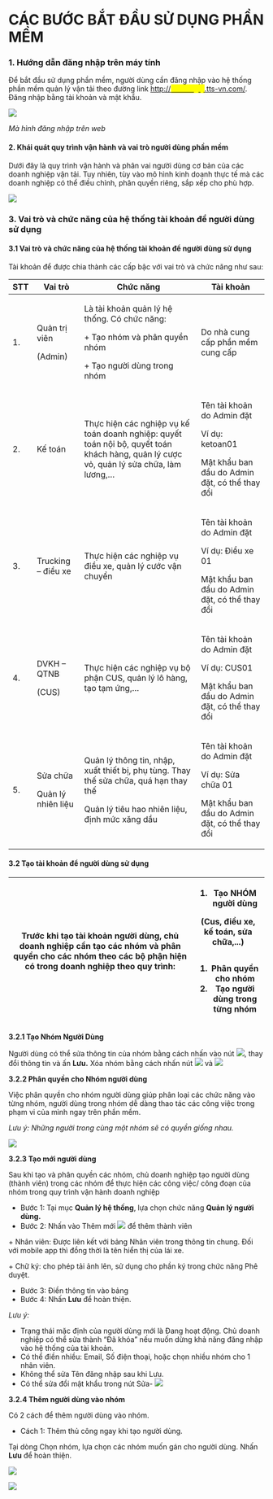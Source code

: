 # CÁC BƯỚC BẮT ĐẦU SỬ DỤNG PHẦN MỀM

### 1. **Hướng dẫn đăng nhập trên máy tính** <a href="#_1ci93xb" id="_1ci93xb"></a>

Để bắt đầu sử dụng phần mềm, người dùng cần đăng nhập vào hệ thống phần mềm quản lý vận tải theo đường link [http://<mark style="color:yellow;">tencongty</mark>.tts-vn.com/](http://tencongty.tts-vn.com/). Đăng nhập bằng tài khoản và mật khẩu.

![](<../.gitbook/assets/0 (6).png>)

_Mà hình đăng nhập trên web_

#### **2. Khái quát quy trình vận hành và vai trò người dùng phần mềm**

Dưới đây là quy trình vận hành và phân vai người dùng cơ bản của các doanh nghiệp vận tải. Tuy nhiên, tùy vào mô hình kinh doanh thực tế mà các doanh nghiệp có thể điều chỉnh, phân quyền riêng, sắp xếp cho phù hợp.

![](<../.gitbook/assets/1 (9).png>)

### **3. Vai trò và chức năng của hệ thống tài khoản để người dùng sử dụng** <a href="#_2bn6wsx" id="_2bn6wsx"></a>

#### **3.1 Vai trò và chức năng của hệ thống tài khoản để người dùng sử dụng** <a href="#_qsh70q" id="_qsh70q"></a>

Tài khoản để được chia thành các cấp bậc với vai trò và chức năng như sau:

| **STT** | **Vai trò**                              | **Chức năng**                                                                                                                                     | **Tài khoản**                                                                                                   |
| ------- | ---------------------------------------- | ------------------------------------------------------------------------------------------------------------------------------------------------- | --------------------------------------------------------------------------------------------------------------- |
| 1.      | <p>Quản trị viên</p><p>(Admin)</p>       | <p>Là tài khoản quản lý hệ thống. Có chức năng:</p><p>+ Tạo nhóm và phân quyền nhóm</p><p>+ Tạo người dùng trong nhóm</p>                         | Do nhà cung cấp phần mềm cung cấp                                                                               |
| 2.      | Kế toán                                  | Thực hiện các nghiệp vụ kế toán doanh nghiệp: quyết toán nội bộ, quyết toán khách hàng, quản lý cược vỏ, quản lý sửa chữa, làm lương,…            | <p>Tên tài khoản do Admin đặt</p><p>Ví dụ: ketoan01</p><p>Mật khẩu ban đầu do Admin đặt, có thể thay đổi</p>    |
| 3.      | Trucking – điều xe                       | Thực hiện các nghiệp vụ điều xe, quản lý cước vận chuyển                                                                                          | <p>Tên tài khoản do Admin đặt</p><p>Ví dụ: Điều xe 01</p><p>Mật khẩu ban đầu do Admin đặt, có thể thay đổi</p>  |
| 4.      | <p>DVKH – QTNB</p><p>(CUS)</p>           | Thực hiện các nghiệp vụ bộ phận CUS, quản lý lô hàng, tạo tạm ứng,…                                                                               | <p>Tên tài khoản do Admin đặt</p><p>Ví dụ: CUS01</p><p>Mật khẩu ban đầu do Admin đặt, có thể thay đổi</p>       |
| 5.      | <p>Sửa chữa</p><p>Quản lý nhiên liệu</p> | <p>Quản lý thông tin, nhập, xuất thiết bị, phụ tùng. Thay thế sửa chữa, quá hạn thay thế</p><p>Quản lý tiêu hao nhiên liệu, định mức xăng dầu</p> | <p>Tên tài khoản do Admin đặt</p><p>Ví dụ: Sửa chữa 01</p><p>Mật khẩu ban đầu do Admin đặt, có thể thay đổi</p> |

#### **3.2 Tạo tài khoản để người dùng sử dụng** <a href="#_3as4poj" id="_3as4poj"></a>

| Trước khi tạo tài khoản người dùng, chủ doanh nghiệp cần tạo các nhóm và phân quyền cho các nhóm theo các bộ phận hiện có trong doanh nghiệp theo quy trình: | <ol><li>Tạo NHÓM người dùng</li></ol><p>(Cus, điều xe, kế toán, sửa chữa,...)</p><p><img src="../.gitbook/assets/2 (6).png" alt="" data-size="original"><img src="../.gitbook/assets/3 (5).png" alt="" data-size="original"></p><ol><li>Phân quyền cho nhóm</li><li>Tạo người dùng trong từng nhóm</li></ol> |
| ------------------------------------------------------------------------------------------------------------------------------------------------------------ | ------------------------------------------------------------------------------------------------------------------------------------------------------------------------------------------------------------------------------------------------------------------------------------------------------------ |

**3.2.1 Tạo Nhóm Người Dùng**

Người dùng có thể sửa thông tin của nhóm bằng cách nhấn vào nút ![](<../.gitbook/assets/9 (6).png>), thay đổi thông tin và ấn **Lưu.** Xóa nhóm bằng cách nhấn nút ![](<../.gitbook/assets/10 (6).png>) và ![](<../.gitbook/assets/11 (4).png>)

**3.2.2 Phân quyền cho Nhóm người dùng**

Việc phân quyền cho nhóm người dùng giúp phân loại các chức năng vào từng nhóm, người dùng trong nhóm dễ dàng thao tác các công việc trong phạm vi của mình ngay trên phần mềm.

_Lưu ý: Những người trong cùng một nhóm sẽ có quyền giống nhau._

![](<../.gitbook/assets/14 (3).png>)

**3.2.3 Tạo mới người dùng**

Sau khi tạo và phân quyền các nhóm, chủ doanh nghiệp tạo người dùng (thành viên) trong các nhóm để thực hiện các công việc/ công đoạn của nhóm trong quy trình vận hành doanh nghiệp

* Bước 1: Tại mục **Quản lý hệ thống**, lựa chọn chức năng **Quản lý người dùng.**
* Bước 2: Nhấn vào Thêm mới ![](<../.gitbook/assets/15 (6).png>) để thêm thành viên

\+ Nhân viên: Được liên kết với bảng Nhân viên trong thông tin chung. Đối với mobile app thì đồng thời là tên hiển thị của lái xe.

\+ Chữ ký: cho phép tải ảnh lên, sử dụng cho phần ký trong chức năng Phê duyệt.

* Bước 3: Điền thông tin vào bảng
* Bước 4: Nhấn **Lưu** để hoàn thiện.

_Lưu ý:_

* Trạng thái mặc định của người dùng mới là Đang hoạt động. Chủ doanh nghiệp có thể sửa thành “Đã khóa” nếu muốn dừng khả năng đăng nhập vào hệ thống của tài khoản.
* Có thể điền nhiều: Email, Số điện thoại, hoặc chọn nhiều nhóm cho 1 nhân viên.
* Không thể sửa Tên đăng nhập sau khi Lưu.
* Có thể sửa đổi mật khẩu trong nút Sửa- ![](<../.gitbook/assets/16 (1).png>)

**3.2.4  Thêm người dùng vào nhóm**

Có 2 cách để thêm người dùng vào nhóm.

* Cách 1: Thêm thủ công ngay khi tạo người dùng.

Tại dòng Chọn nhóm, lựa chọn các nhóm muốn gán cho người dùng. Nhấn **Lưu** để hoàn thiện.

![](<../.gitbook/assets/17 (4).png>)

![](<../.gitbook/assets/20 (3).png>)
